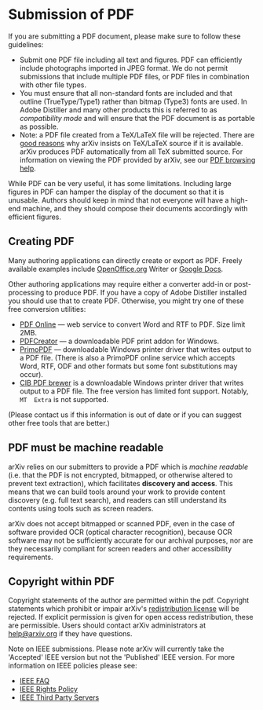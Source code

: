 Submission of PDF
=================

If you are submitting a PDF document, please make sure to follow these
guidelines:

-   Submit one PDF file including all text and figures. PDF can
    efficiently include photographs imported in JPEG format. We do not
    permit submissions that include multiple PDF files, or PDF files in
    combination with other file types.
-   You must ensure that all non-standard fonts are included and that
    outline (TrueType/Type1) rather than bitmap (Type3) fonts are used.
    In Adobe Distiller and many other products this is referred to as
    *compatibility mode* and will ensure that the PDF document is as
    portable as possible.
-   Note: a PDF file created from a TeX/LaTeX file will be rejected.
    There are [good reasons](/help/whytex.md) why arXiv insists on
    TeX/LaTeX source if it is available. arXiv produces PDF
    automatically from all TeX submitted source. For information on
    viewing the PDF provided by arXiv, see our [PDF browsing
    help](/help/pdf.md).

While PDF can be very useful, it has some limitations. Including large figures in PDF can hamper the
display of the document so that it is unusable. Authors should keep in
mind that not everyone will have a high-end machine, and they should
compose their documents accordingly with efficient figures.

Creating PDF
------------

Many authoring applications can directly create or export as PDF. Freely
available examples include [OpenOffice.org](http://www.openoffice.org/)
Writer or [Google Docs](http://docs.google.com).

Other authoring applications may require either a converter add-in or
post-processing to produce PDF. If you have a copy of Adobe Distiller
installed you should use that to create PDF. Otherwise, you might try
one of these free conversion utilities:

-   [PDF Online](http://www.pdfonline.com/) — web service to convert
    Word and RTF to PDF. Size limit 2MB.
-   [PDFCreator](http://www.pdfforge.org/products/pdfcreator) — a
    downloadable PDF print addon for Windows.
-   [PrimoPDF](http://primopdf.com) — downloadable Windows printer
    driver that writes output to a PDF file. (There is also a PrimoPDF
    online service which accepts Word, RTF, ODF and other formats but
    some font substitutions may occur).
-   [CIB PDF
    brewer](http://www.cib.de/english/products/pdf/cibpdfplugin_freeware.htm)
    is a downloadable Windows printer driver that writes output to a PDF
    file. The free version has limited font support. Notably,
    `MT  Extra` is not supported.

(Please contact us if this information is out of date or if you can
suggest other free tools that are better.)

<span id="readable"></span>PDF must be machine readable 
-------------------------------------------------------

arXiv relies on our submitters to provide a PDF which is *machine readable*
(i.e. that the PDF is not encrypted, bitmapped, or otherwise altered to prevent
text extraction), which facilitates **discovery and access**. 
This means that we can build tools around your work to provide
content discovery (e.g. full text search), and readers can still
understand its contents using tools such as screen readers. 

arXiv does not accept bitmapped or scanned PDF, even in the case of software provided OCR
(optical character recognition), because OCR software may not be sufficiently accurate for our 
archival purposes, nor are they necessarily compliant for screen readers and other accessibility 
requirements. 

<span id="copyright"></span>Copyright within PDF
------------------------------------------------

Copyright statements of the author are permitted within the pdf. Copyright
statements which prohibit or impair arXiv's [redistribution
license](/help/license.md) will be rejected. If explicit permission is
given for open access redistribution, these are permissible.
Users should contact arXiv administrators at help@arxiv.org if they have questions.

Note on IEEE submissions. Please note arXiv will currently take the
'Accepted' IEEE version but not the 'Published' IEEE version. For more
information on IEEE policies please see:

-   [IEEE
    FAQ](https://www.ieee.org/content/dam/ieee-org/ieee/web/org/pubs/author_version_faq.pdf)
-   [IEEE Rights
    Policy](http://www.ieee.org/publications_standards/publications/rights/rights_policies.html)
-   [IEEE Third Party
    Servers](http://www.ieee.org/publications_standards/publications/rights/thirdpartyservers.html#sect2)
